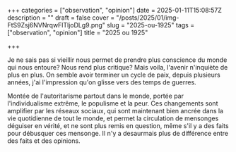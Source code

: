 +++
categories = ["observation", "opinion"]
date = 2025-01-11T15:08:57Z
description = ""
draft = false
cover = "/posts/2025/01/img-FtS9Zsj6NVNrqwFlTljoDLg9.png"
slug = "2025-ou-1925"
tags = ["observation", "opinion"]
title = "2025 ou 1925"

+++

Je ne sais pas si vieillir nous permet de prendre plus conscience du monde qui nous entoure? Nous rend plus critique? Mais voila, l'avenir n'inquiète de plus en plus. On semble avoir terminer un cycle de paix, depuis plusieurs années, j'ai l'impression qu'on glisse vers des temps de guerres.

Montée de l'autoritarisme partout dans le monde, portée par l'individualisme extrême, le populisme et la peur. Ces changements sont amplifier par les réseaux sociaux, qui sont maintenant bien ancrée dans la vie quotidienne de tout le monde, et permet la circulation de mensonges déguiser en vérité, et ne sont plus remis en question, même s'il y a des faits pour débusquer ces mensonge. Il n'y a desaurmais plus de différence entre des faits et des opinions.
